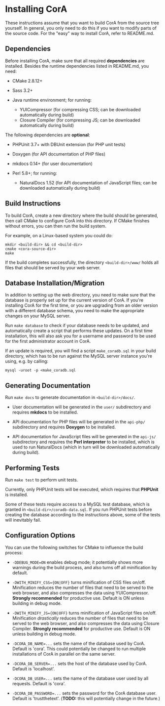 # Installing CorA #

These instructions assume that you want to build CorA from the source tree
yourself.  In general, you only need to do this if you want to modify parts of
the source code.  For the "easy" way to install CorA, refer to README.md.

## Dependencies ##

Before installing CorA, make sure that all required **dependencies** are
installed.  Besides the runtime dependencies listed in README.md, you need:

* CMake 2.8.12+

* Sass 3.2+

* Java runtime environment; for running:
    * YUICompressor (for compressing CSS; can be downloaded automatically during build)
    * Closure Compiler (for compressing JS; can be downloaded automatically during build)

The following dependencies are **optional**:

* PHPUnit 3.7+ with DBUnit extension (for PHP unit tests)

* Doxygen (for API documentation of PHP files)

* mkdocs 0.14+ (for user documentation)

* Perl 5.8+; for running:
    * NaturalDocs 1.52 (for API documentation of JavaScript files; can be downloaded automatically during build)

## Build Instructions ##

To build CorA, create a new directory where the build should be generated, then
call CMake to configure CorA into this directory.  If CMake finishes without
errors, you can then run the build system.

For example, on a Linux-based system you could do:

    mkdir <build-dir> && cd <build-dir>
    cmake <cora-source-dir>
    make

If the build completes successfully, the directory `<build-dir>/www/` holds all
files that should be served by your web server.

## Database Installation/Migration ##

In addition to setting up the web directory, you need to make sure that the
database is properly set up for the current version of CorA.  If you're
installing CorA for the first time, or you are upgrading from an older version
with a different database schema, you need to make the appropriate changes on
your MySQL server.

Run `make database` to check if your database needs to be updated, and
automatically create a script that performs these updates.  On a first time
installation, this will also ask you for a username and password to be used for
the first administrator account in CorA.

If an update is required, you will find a script `make_coradb.sql` in your build
directory, which has to be run against the MySQL server instance you're using,
e.g. by calling:

    mysql -uroot -p <make_coradb.sql

## Generating Documentation ##

Run `make docs` to generate documentation in `<build-dir>/docs/`.

* User documentation will be generated in the `user/` subdirectory and requires
  **mkdocs** to be installed.

* API documentation for PHP files will be generated in the `api-php/`
  subdirectory and requires **Doxygen** to be installed.

* API documentation for JavaScript files will be generated in the `api-js/`
  subdirectory and requires the **Perl interpreter** to be installed, which is
  used to run NaturalDocs (which in turn will be downloaded automatically during
  build).

## Performing Tests ##

Run `make test` to perform unit tests.

Currently, only PHPUnit tests will be executed, which requires that **PHPUnit**
is installed.

Some of these tests require access to a MySQL test database, which is granted in
`<build-dir>/coradb-data.sql`.  If you run PHPUnit tests before creating the
database according to the instructions above, some of the tests will inevitably
fail.

## Configuration Options ##

You can use the following switches for CMake to influence the build process:

* `-DDEBUG_MODE=ON` enables debug mode; it potentially shows more warnings
  during the build process, and also turns off all minification by default.

* `-DWITH_MINIFY_CSS={ON|OFF}` turns minification of CSS files on/off.
  Minification reduces the number of files that need to be served to the web
  browser, and also compresses the data using YUICompressor.  **Strongly
  recommended** for productive use.  Default is ON unless building in debug
  mode.

* `-DWITH_MINIFY_JS={ON|OFF}` turns minification of JavaScript files on/off.
  Minification *drastically* reduces the number of files that need to be served
  to the web browser, and also compresses the data using Closure Compiler.
  **Strongly recommended** for productive use.  Default is ON unless building in
  debug mode.

* `-DCORA_DB_NAME=...` sets the name of the database used by CorA.  Default is
  'cora'.  This could potentially be changed to run multiple installations of
  CorA in parallel on the same server.

* `-DCORA_DB_SERVER=...` sets the host of the database used by CorA.  Default is
  'localhost'.

* `-DCORA_DB_USER=...` sets the name of the database user used by all requests.
  Default is 'cora'.

* `-DCORA_DB_PASSWORD=...` sets the password for the CorA database user.
  Default is 'trustthetext'.  (**TODO:** this will potentially change in the
  future.)

